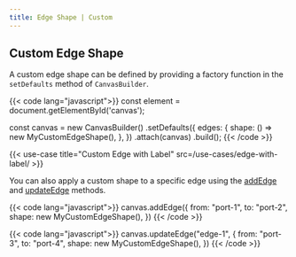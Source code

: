 ```yaml
---
title: Edge Shape | Custom
---
```


## Custom Edge Shape

A custom edge shape can be defined by providing a factory function in the `setDefaults` method of `CanvasBuilder`.

{{< code lang="javascript">}}
const element = document.getElementById('canvas');

const canvas = new CanvasBuilder()
  .setDefaults({
    edges: {
      shape: () => new MyCustomEdgeShape(),
    },
  })
  .attach(canvas)
  .build();
{{< /code >}}

{{< use-case title="Custom Edge with Label" src=/use-cases/edge-with-label/ >}}

You can also apply a custom shape to a specific edge using the <a href="/canvas/add-edge">addEdge</a> and <a href="/canvas/update-edge">updateEdge</a> methods.

{{< code lang="javascript">}}
canvas.addEdge({
  from: "port-1",
  to: "port-2",
  shape: new MyCustomEdgeShape(),
})
{{< /code >}}

{{< code lang="javascript">}}
canvas.updateEdge("edge-1", {
  from: "port-3",
  to: "port-4",
  shape: new MyCustomEdgeShape(),
})
{{< /code >}}
